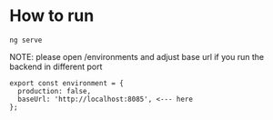 # How to run

`ng serve`

NOTE: please open /environments and adjust base url if you run the backend in different port

```
export const environment = {
  production: false,
  baseUrl: 'http://localhost:8085', <--- here
};
```
